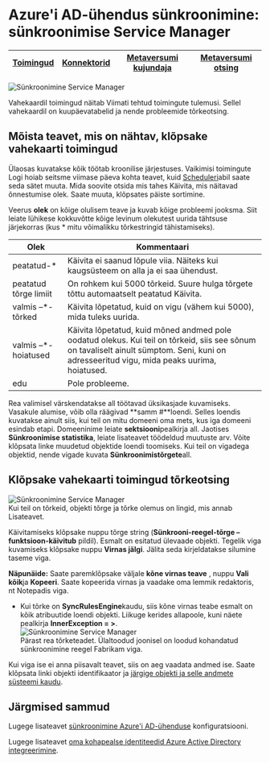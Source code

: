 <properties
    pageTitle="Azure'i AD-ühendus sünkroonimine: sünkroonimise Service Manager UI | Microsoft Azure'i"
    description="Vahekaardil toimingud rakenduses sünkroonimise Service Manager for Azure'i AD-ühenduse mõista."
    services="active-directory"
    documentationCenter=""
    authors="andkjell"
    manager="femila"
    editor=""/>

<tags
    ms.service="active-directory"
    ms.workload="identity"
    ms.tgt_pltfrm="na"
    ms.devlang="na"
    ms.topic="article"
    ms.date="09/07/2016"
    ms.author="billmath"/>


# <a name="azure-ad-connect-sync-synchronization-service-manager"></a>Azure'i AD-ühendus sünkroonimine: sünkroonimise Service Manager

[Toimingud](active-directory-aadconnectsync-service-manager-ui-operations.md) | [Konnektorid](active-directory-aadconnectsync-service-manager-ui-connectors.md) | [Metaversumi kujundaja](active-directory-aadconnectsync-service-manager-ui-mvdesigner.md) | [Metaversumi otsing](active-directory-aadconnectsync-service-manager-ui-mvsearch.md)
--- | --- | --- | ---

![Sünkroonimine Service Manager](./media/active-directory-aadconnectsync-service-manager-ui/operations.png)

Vahekaardil toimingud näitab Viimati tehtud toimingute tulemusi. Sellel vahekaardil on kuupäevatabelid ja nende probleemide tõrkeotsing.

## <a name="understand-the-information-visible-in-the-operations-tab"></a>Mõista teavet, mis on nähtav, klõpsake vahekaarti toimingud
Ülaosas kuvatakse kõik töötab kroonilise järjestuses. Vaikimisi toimingute Logi hoiab seitsme viimase päeva kohta teavet, kuid [Scheduleri](active-directory-aadconnectsync-feature-scheduler.md)abil saate seda sätet muuta. Mida soovite otsida mis tahes Käivita, mis näitavad õnnestumise olek. Saate muuta, klõpsates päiste sortimine.

Veerus **olek** on kõige olulisem teave ja kuvab kõige probleemi jooksma. Siit leiate lühikese kokkuvõtte kõige levinum olekutest uurida tähtsuse järjekorras (kus * mitu võimalikku tõrkestringid tähistamiseks).

Olek | Kommentaari
--- | ---
peatatud-* | Käivita ei saanud lõpule viia. Näiteks kui kaugsüsteem on alla ja ei saa ühendust.
peatatud tõrge limiit | On rohkem kui 5000 tõrkeid. Suure hulga tõrgete tõttu automaatselt peatatud Käivita.
valmis –\*-tõrked | Käivita lõpetatud, kuid on vigu (vähem kui 5000), mida tuleks uurida.
valmis –\*-hoiatused | Käivita lõpetatud, kuid mõned andmed pole oodatud olekus. Kui teil on tõrkeid, siis see sõnum on tavaliselt ainult sümptom. Seni, kuni on adresseeritud vigu, mida peaks uurima, hoiatused.
edu | Pole probleeme.

Rea valimisel värskendatakse all töötavad üksikasjade kuvamiseks. Vasakule alumise, võib olla räägivad **samm #**loendi. Selles loendis kuvatakse ainult siis, kui teil on mitu domeeni oma mets, kus iga domeeni esindab etapi. Domeeninime leiate **sektsiooni**pealkirja all. Jaotises **Sünkroonimise statistika**, leiate lisateavet töödeldud muutuste arv. Võite klõpsata linke muudetud objektide loendi toomiseks. Kui teil on vigadega objektid, nende vigade kuvata **Sünkroonimistõrgete**all.

## <a name="troubleshoot-errors-in-operations-tab"></a>Klõpsake vahekaarti toimingud tõrkeotsing
![Sünkroonimine Service Manager](./media/active-directory-aadconnectsync-service-manager-ui/errorsync.png)  
Kui teil on tõrkeid, objekti tõrge ja tõrke olemus on lingid, mis annab Lisateavet.

Käivitamiseks klõpsake nuppu tõrge string (**Sünkrooni-reegel-tõrge – funktsioon-käivitub** pildil). Esmalt on esitatud ülevaade objekti. Tegelik viga kuvamiseks klõpsake nuppu **Virnas jälgi**. Jälita seda kirjeldatakse silumine taseme viga.

**Näpunäide:** Saate paremklõpsake väljale **kõne virnas teave** , nuppu **Vali kõik**ja **Kopeeri**. Saate kopeerida virnas ja vaadake oma lemmik redaktoris, nt Notepadis viga.

- Kui tõrke on **SyncRulesEngine**kaudu, siis kõne virnas teabe esmalt on kõik atribuutide loendi objekti. Liikuge kerides allapoole, kuni näete pealkirja **InnerException = >**.  
![Sünkroonimine Service Manager](./media/active-directory-aadconnectsync-service-manager-ui/errorinnerexception.png)  
Pärast rea tõrketeadet. Ülaltoodud joonisel on loodud kohandatud sünkroonimine reegel Fabrikam viga.

Kui viga ise ei anna piisavalt teavet, siis on aeg vaadata andmed ise. Saate klõpsata linki objekti identifikaator ja [järgige objekti ja selle andmete süsteemi kaudu](active-directory-aadconnectsync-service-manager-ui-connectors.md#follow-an-object-and-its-data-through-the-system).

## <a name="next-steps"></a>Järgmised sammud
Lugege lisateavet [sünkroonimine Azure'i AD-ühenduse](active-directory-aadconnectsync-whatis.md) konfiguratsiooni.

Lugege lisateavet [oma kohapealse identiteedid Azure Active Directory integreerimine](active-directory-aadconnect.md).
